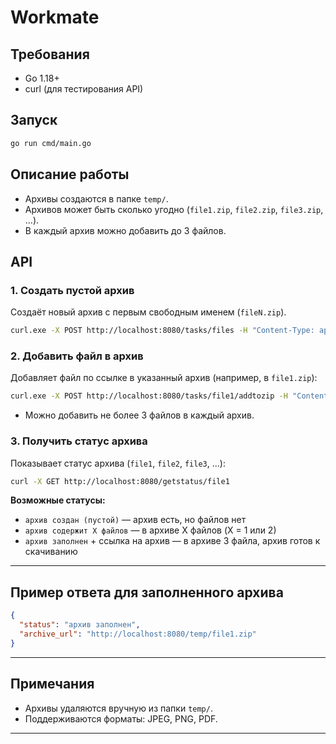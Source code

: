 # Workmate

## Требования

- Go 1.18+
- curl (для тестирования API)

## Запуск

```sh
go run cmd/main.go
```

## Описание работы

- Архивы создаются в папке `temp/`.
- Архивов может быть сколько угодно (`file1.zip`, `file2.zip`, `file3.zip`, ...).
- В каждый архив можно добавить до 3 файлов.

## API

### 1. Создать пустой архив

Создаёт новый архив с первым свободным именем (`fileN.zip`).

```sh
curl.exe -X POST http://localhost:8080/tasks/files -H "Content-Type: application/json" -d "{}"
```

### 2. Добавить файл в архив

Добавляет файл по ссылке в указанный архив (например, в `file1.zip`):

```sh
curl.exe -X POST http://localhost:8080/tasks/file1/addtozip -H "Content-Type: application/json" -d '{\"url\": \"Ссылка на картинку\"}'
```

- Можно добавить не более 3 файлов в каждый архив.

### 3. Получить статус архива

Показывает статус архива (`file1`, `file2`, `file3`, ...):

```sh
curl -X GET http://localhost:8080/getstatus/file1
```

**Возможные статусы:**
- `архив создан (пустой)` — архив есть, но файлов нет
- `архив содержит X файлов` — в архиве X файлов (X = 1 или 2)
- `архив заполнен` + ссылка на архив — в архиве 3 файла, архив готов к скачиванию

---

## Пример ответа для заполненного архива

```json
{
  "status": "архив заполнен",
  "archive_url": "http://localhost:8080/temp/file1.zip"
}
```

---

## Примечания

- Архивы удаляются вручную из папки `temp/`.
- Поддерживаются форматы: JPEG, PNG, PDF.

---
